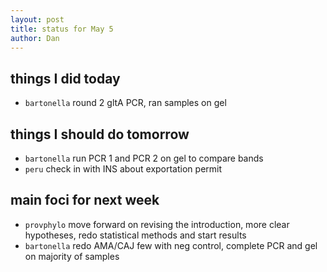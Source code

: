 ```yaml
---
layout: post
title: status for May 5
author: Dan
---
```


## things I did today
* `bartonella` round 2 gltA PCR, ran samples on gel

## things I should do tomorrow
* `bartonella` run PCR 1 and PCR 2 on gel to compare bands
* `peru` check in with INS about exportation permit

## main foci for next week
* `provphylo` move forward on revising the introduction, more clear hypotheses, redo statistical methods and start results
* `bartonella` redo AMA/CAJ few with neg control, complete PCR and gel on majority of samples

<i class='fa fa-code' style='color:pink'> </i>
